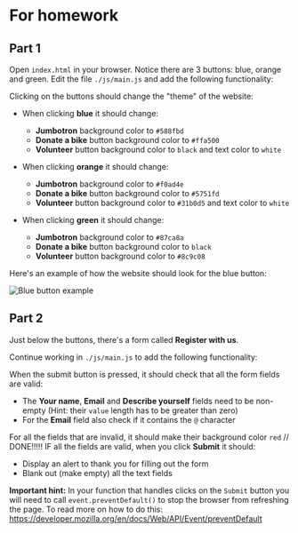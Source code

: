 # For homework

## Part 1

Open `index.html` in your browser. Notice there are 3 buttons: blue, orange and green.
Edit the file `./js/main.js` and add the following functionality:

Clicking on the buttons should change the "theme" of the website:

- When clicking **blue** it should change:

  - **Jumbotron** background color to `#588fbd`
  - **Donate a bike** button background color to `#ffa500`
  - **Volunteer** button background color to `black` and text color to `white`

- When clicking **orange** it should change:

  - **Jumbotron** background color to `#f0ad4e`
  - **Donate a bike** button background color to `#5751fd`
  - **Volunteer** button background color to `#31b0d5` and text color to `white`

- When clicking **green** it should change:
  - **Jumbotron** background color to `#87ca8a`
  - **Donate a bike** button background color to `black`
  - **Volunteer** button background color to `#8c9c08`

Here's an example of how the website should look for the blue button:

![Blue button example](images/blue_clicked.png)

## Part 2

Just below the buttons, there's a form called **Register with us**.

Continue working in `./js/main.js` to add the following functionality:

When the submit button is pressed, it should check that all the form fields are valid:

- The **Your name**, **Email** and **Describe yourself** fields need to be non-empty (Hint: their `value` length has to be greater than zero)
- For the **Email** field also check if it contains the `@` character

For all the fields that are invalid, it should make their background color `red` // DONE!!!!!
IF all the fields are valid, when you click **Submit** it should:

- Display an alert to thank you for filling out the form
- Blank out (make empty) all the text fields

**Important hint:** In your function that handles clicks on the `Submit` button you will need to call `event.preventDefault()` to stop the browser from refreshing the page. To read more on how to do this: https://developer.mozilla.org/en/docs/Web/API/Event/preventDefault
